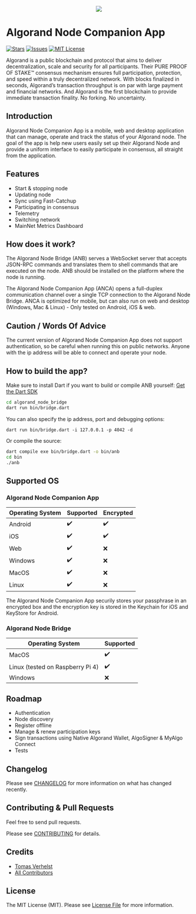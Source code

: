 <p align="center">
<img src="https://i.imgur.com/IQPPXAn.png">
</p>

# Algorand Node Companion App
[![Stars][stars-shield]][stars-url]
[![Issues][issues-shield]][issues-url]
[![MIT License][license-shield]][license-url]

Algorand is a public blockchain and protocol that aims to deliver decentralization, scale and security for all participants.
Their PURE PROOF OF STAKE™ consensus mechanism ensures full participation, protection, and speed within a truly decentralized network. With blocks finalized in seconds, Algorand’s transaction throughput is on par with large payment and financial networks. And Algorand is the first blockchain to provide immediate transaction finality. No forking. No uncertainty.

## Introduction
Algorand Node Companion App is a mobile, web and desktop application that can manage, operate and track the status of your Algorand node.
The goal of the app is help new users easily set up their Algorand Node and provide a uniform interface to easily participate in consensus, all straight from the application.

## Features
* Start & stopping node
* Updating node
* Sync using Fast-Catchup
* Participating in consensus
* Telemetry
* Switching network
* MainNet Metrics Dashboard

## How does it work?
The Algorand Node Bridge (ANB) serves a WebSocket server that accepts JSON-RPC commands and translates them to shell commands that are executed on the node.
ANB should be installed on the platform where the node is running.

The Algorand Node Companion App (ANCA) opens a full-duplex communication channel over a single TCP connection to the Algorand Node Bridge.
ANCA is optimized for mobile, but can also run on web and desktop (Windows, Mac & Linux) - Only tested on Android, iOS & web.

## Caution / Words Of Advice

The current version of Algorand Node Companion App does not support authentication, so be careful when running this on public networks. Anyone with the ip address will be able to connect and operate your node.

## How to build the app?

Make sure to install Dart if you want to build or compile ANB yourself:
[Get the Dart SDK](https://dart.dev/get-dart)

```bash
cd algorand_node_bridge
dart run bin/bridge.dart
```

You can also specify the ip address, port and debugging options:
```
dart run bin/bridge.dart -i 127.0.0.1 -p 4042 -d
```

Or compile the source:

```bash
dart compile exe bin/bridge.dart -o bin/anb
cd bin
./anb
```

## Supported OS

### Algorand Node Companion App

Operating System | Supported | Encrypted
---------------- | ---------------- | ----------------
Android | :heavy_check_mark:  | :heavy_check_mark:
iOS | :heavy_check_mark: | :heavy_check_mark:
Web | :heavy_check_mark: | :x:
Windows | :heavy_check_mark: | :x:
MacOS | :heavy_check_mark: | :x:
Linux | :heavy_check_mark: | :x:

The Algorand Node Companion App securily stores your passphrase in an encrypted box and the encryption key is stored in the Keychain for iOS and KeyStore for Android.


### Algorand Node Bridge

Operating System | Supported
---------------- | ----------------
MacOS | :heavy_check_mark:
Linux (tested on Raspberry Pi 4) | :heavy_check_mark:
Windows | :x:

## Roadmap
* Authentication
* Node discovery
* Register offline
* Manage & renew participation keys
* Sign transactions using Native Algorand Wallet, AlgoSigner & MyAlgo Connect
* Tests

## Changelog

Please see [CHANGELOG](CHANGELOG.md) for more information on what has changed recently.

## Contributing & Pull Requests
Feel free to send pull requests.

Please see [CONTRIBUTING](.github/CONTRIBUTING.md) for details.

## Credits

- [Tomas Verhelst](https://github.com/rootsoft)
- [All Contributors](../../contributors)

## License

The MIT License (MIT). Please see [License File](LICENSE.md) for more information.


<!-- MARKDOWN LINKS & IMAGES -->
<!-- https://www.markdownguide.org/basic-syntax/#reference-style-links -->
[stars-shield]: https://img.shields.io/github/stars/rootsoft/algorand-node-companion-app.svg?style=for-the-badge&logo=github&colorB=deeppink&label=stars
[stars-url]: https://packagist.org/packages/rootsoft/algorand-node-companion-app
[issues-shield]: https://img.shields.io/github/issues/rootsoft/algorand-node-companion-app.svg?style=for-the-badge
[issues-url]: https://github.com/rootsoft/algorand-node-companion-app/issues
[license-shield]: https://img.shields.io/github/license/rootsoft/algorand-node-companion-app.svg?style=for-the-badge
[license-url]: https://github.com/RootSoft/algorand-node-companion-app/blob/master/LICENSE